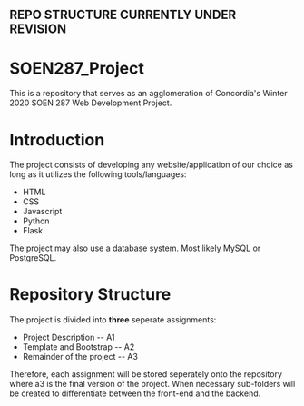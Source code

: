 ## REPO STRUCTURE CURRENTLY UNDER REVISION

# SOEN287_Project

This is a repository that serves as an agglomeration of Concordia's Winter 2020 SOEN 287 Web Development Project.

Introduction
======

The project consists of developing any website/application of our choice as long as it utilizes the following tools/languages:
* HTML
* CSS
* Javascript
* Python
* Flask


The project may also use a database system. Most likely MySQL or PostgreSQL. 

Repository Structure
======

The project is divided into **three** seperate assignments:
* Project Description -- A1
* Template and Bootstrap -- A2
* Remainder of the project -- A3

Therefore, each assignment will be stored seperately onto the repository where a3 is the final version of the project. 
When necessary sub-folders will be created to differentiate between the front-end and the backend. 
